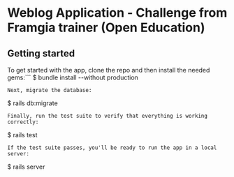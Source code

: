# Weblog Application - Challenge from Framgia trainer (Open Education)
## Getting started
To get started with the app, clone the repo and then install the needed
gems:```
$ bundle install --without production
```
Next, migrate the database:
```
$ rails db:migrate
```
Finally, run the test suite to verify that everything is working
correctly:
```
$ rails test
```
If the test suite passes, you'll be ready to run the app in a local
server:
```
$ rails server
```
